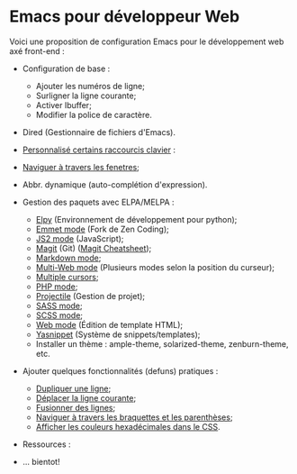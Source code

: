 Emacs pour développeur Web
==========================

Voici une proposition de configuration Emacs pour le développement web axé front-end :

* Configuration de base :
  * Ajouter les numéros de ligne;
  * Surligner la ligne courante;
  * Activer Ibuffer;
  * Modifier la police de caractère.

* Dired (Gestionnaire de fichiers d'Emacs).

* [Personnalisé certains raccourcis clavier](http://www.gnu.org/software/emacs/manual/html_node/elisp/Key-Binding-Commands.html) :
* [Naviguer à travers les fenetres](http://www.emacswiki.org/emacs/WindMove);
* Abbr. dynamique (auto-complétion d'expression).

* Gestion des paquets avec ELPA/MELPA :
  * [Elpy](https://github.com/jorgenschaefer/elpy) (Environnement de développement pour python);
  * [Emmet mode](https://github.com/smihica/emmet-mode) (Fork de Zen Coding);
  * [JS2 mode](https://github.com/mooz/js2-mode) (JavaScript);
  * [Magit](https://github.com/magit/magit) (Git) ([Magit Cheatsheet](daemianmack.com/magit-cheatsheet.html));
  * [Markdown mode](https://github.com/defunkt/markdown-mode/blob/master/markdown-mode.el);
  * [Multi-Web mode](https://github.com/fgallina/multi-web-mode) (Plusieurs modes selon la position du curseur);
  * [Multiple cursors](https://github.com/magnars/multiple-cursors.el);
  * [PHP mode](https://github.com/ejmr/php-mode);
  * [Projectile](https://github.com/bbatsov/projectile) (Gestion de projet);
  * [SASS mode](https://github.com/nex3/sass-mode);
  * [SCSS mode](https://github.com/antonj/scss-mode);
  * [Web mode](https://github.com/fxbois/web-mode) (Édition de template HTML);
  * [Yasnippet](https://github.com/capitaomorte/yasnippet) (Système de snippets/templates);
  * Installer un thème : ample-theme, solarized-theme, zenburn-theme, etc.

* Ajouter quelques fonctionnalités (defuns) pratiques :
  * [Dupliquer une ligne](http://emacs-fu.blogspot.ca/2010/01/duplicating-lines-and-commenting-them.html);
  * [Déplacer la ligne courante](http://emacsredux.com/blog/2013/04/02/move-current-line-up-or-down/);
  * [Fusionner des lignes](http://emacsredux.com/blog/2013/05/30/joining-lines/);
  * [Naviguer à travers les braquettes et les parenthèses](http://ergoemacs.org/emacs/emacs_navigating_keys_for_brackets.html);
  * [Afficher les couleurs hexadécimales dans le CSS](http://ergoemacs.org/emacs/emacs_CSS_colors.html).

* Ressources :
* ... bientot!
